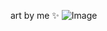 art by me
 ✨️
![Image](https://github.com/user-attachments/assets/ad361699-c676-4238-90e3-d97ad8043942)
